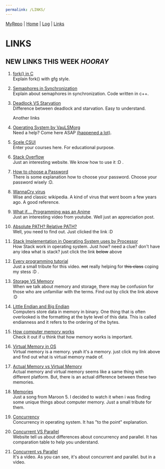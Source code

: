```yaml
---
permalink: /LINKS/
---
```


[MyRepo](https://github.com/billyvande/os212) | [Home](https://billyvande.github.io/os212/) | [Log](https://billyvande.github.io/os212/TXT/mylog.txt) |  [Links](https://billyvande.github.io/os212/LINKS/)

# LINKS

## NEW LINKS THIS WEEK *HOORAY*

1. [fork() in C](https://www.geeksforgeeks.org/fork-system-call/)<br>
   Explain fork() with gfg style.

2. [Semaphores in Synchronization](https://www.geeksforgeeks.org/semaphores-in-process-synchronization/)<br>
   Explain about semaphores in synchronization. Code written in c++.

3. [Deadlock VS Starvation](https://www.geeksforgeeks.org/difference-between-deadlock-and-starvation-in-os/)<br>
   Difference between deadlock and starvation. Easy to understand.

   Another links

1. [Operating System by VauLSMorg](https://os.vlsm.org/)<br>
   Need a help? Come here ASAP <u>(happened a lot)</u>.

2. [Scele CSUI](https://scele.cs.ui.ac.id/)<br>
   Enter your courses here. For educational purpose. 

3. [Stack Overflow](https://stackoverflow.com/)<br>
   Just an interesting website. We know how to use it :D .

4. [How to choose a Password](https://www.youtube.com/watch?v=3NjQ9b3pgIg)<br>
   There is some explanation how to choose your password. Choose your password wisely :D.

5. [WannaCry virus](https://en.wikipedia.org/wiki/WannaCry_ransomware_attack)<br>
   Wise and classic wikipedia. A kind of virus that went boom a few years ago. A good reference. 

6. [What if.... Programming was an Anime](https://www.youtube.com/watch?v=pKO9UjSeLew/)<br>
   Just an interesting video from youtube. Well just an appreciation post.
 
7. [Absolute PATH? Relative PATH?](https://www.computerhope.com/issues/ch001708.htm/)<br>
   Well, you need to find out. Just clicked the link :D  <u></u>

8. [Stack Implementation in Operating System uses by Processor](https://www.geeksforgeeks.org/stack-implementation-in-operating-system-uses-by-processor/?ref=rp)<br>
   How Stack work in operating system. Just how? need a clue? don't have any idea what is stack? just click the link ~~below~~ above 

9. [Every programming tutorial](https://www.youtube.com/watch?v=MAlSjtxy5ak/)<br>
   Just a small tribute for this video. ~~not~~ really helping for ~~this class~~ coping my stess :D .

10. [Storage VS Memory](https://www.pcmag.com/encyclopedia/term/storage-vs-memory/)<br>
   When we talk about memory and storage, there may be confusion for those who are unfamiliar with the terms. Find out by click the link above :D

11. [Little Endian and Big Endian](https://www.section.io/engineering-education/what-is-little-endian-and-big-endian/)<br>
   Computers store data in memory in binary. One thing that is often overlooked is the formatting at the byte level of this data. This is called endianness and it refers to the ordering of the bytes. 

12. [How computer memory works](https://www.youtube.com/watch?v=p3q5zWCw8J4/)<br>
   Check it out if u think that how memory works is important.

13. [Virtual Memory in OS](https://www.geeksforgeeks.org/virtual-memory-in-operating-system/)<br>
   Virtual memory is a memory. yeah it's a memory. just click my link above and find out what is virtual memory made of.

14. [Actual Memory vs Virtual Memory](https://pediaa.com/what-is-the-difference-between-physical-and-virtual-memory/)<br>
   Actual memory and virtual memory seems like a same thing with different platform. But, there is an actual difference between these two memories.

15. [Memories](https://www.youtube.com/watch?v=SlPhMPnQ58k/)<br>
   Just a song from Maroon 5. I decided to watch it when i was finding some unique things about computer memory. Just a small tribute for them.

16. [Concurrency](https://www.geeksforgeeks.org/concurrency-in-operating-system/)<br>
   Concurrency in operating system. It has "to the point" explanation.

17. [Concurrent VS Parallel](https://www.geeksforgeeks.org/difference-between-concurrency-and-parallelism/)<br>
   Website tell us about differences about concurrency and parallel. It has comparation table to help you understand.

18. [Concurrent vs Parallel](https://www.youtube.com/watch?v=FChZP09Ba4E/)<br>
   It's a video. As you can see, it's about concurrent and parallel. but in a video.
